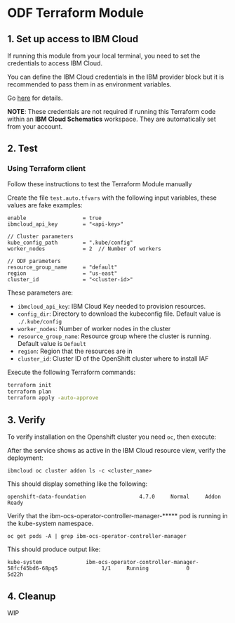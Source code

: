 # ODF Terraform Module

## 1. Set up access to IBM Cloud

If running this module from your local terminal, you need to set the credentials to access IBM Cloud.

You can define the IBM Cloud credentials in the IBM provider block but it is recommended to pass them in as environment variables.

Go [here](../../CREDENTIALS.md) for details.

**NOTE**: These credentials are not required if running this Terraform code within an **IBM Cloud Schematics** workspace. They are automatically set from your account.

## 2. Test

### Using Terraform client

Follow these instructions to test the Terraform Module manually

Create the file `test.auto.tfvars` with the following input variables, these values are fake examples:

```hcl
enable                  = true
ibmcloud_api_key        = "<api-key>"

// Cluster parameters
kube_config_path        = ".kube/config"
worker_nodes            = 2  // Number of workers

// ODF parameters
resource_group_name     = "default"
region                  = "us-east"
cluster_id              = "<cluster-id>"
```

These parameters are:

- `ibmcloud_api_key`: IBM Cloud Key needed to provision resources.
- `config_dir`: Directory to download the kubeconfig file. Default value is `./.kube/config`
- `worker_nodes`: Number of worker nodes in the cluster
- `resource_group_name`: Resource group where the cluster is running. Default value is `Default`
- `region`: Region that the resources are in
- `cluster_id`: Cluster ID of the OpenShift cluster where to install IAF

Execute the following Terraform commands:

```bash
terraform init
terraform plan
terraform apply -auto-approve
```

## 3. Verify

To verify installation on the Openshift cluster you need `oc`, then execute:

After the service shows as active in the IBM Cloud resource view, verify the deployment:

    ibmcloud oc cluster addon ls -c <cluster_name>

This should display something like the following:

    openshift-data-foundation                 4.7.0     Normal     Addon Ready
    
Verify that the ibm-ocs-operator-controller-manager-***** pod is running in the kube-system namespace.

    oc get pods -A | grep ibm-ocs-operator-controller-manager

This should produce output like:

    kube-system              ibm-ocs-operator-controller-manager-58fcf45bd6-68pq5              1/1     Running            0          5d22h

## 4. Cleanup

WIP
